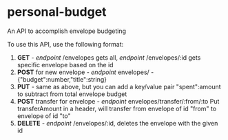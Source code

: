 # personal-budget
An API to accomplish envelope budgeting


To use this API, use the following format:

1. **GET** - *endpoint* /envelopes gets all, *endpoint* /envelopes/:id gets specific envelope based on the id
2. **POST** for new envelope - *endpoint* envelopes/ - {"budget":number,"title":string}
3. **PUT** - same as above, but you can add a key/value pair "spent":amount to subtract from total envelope budget
4. **POST** transfer for envelope - *endpoint* envelopes/transfer/:from/:to  Put transferAmount in a header, will transfer from envelope of id "from" to envelope of id "to"
5. **DELETE** - *endpoint* /envelopes/:id, deletes the envelope with the given id
